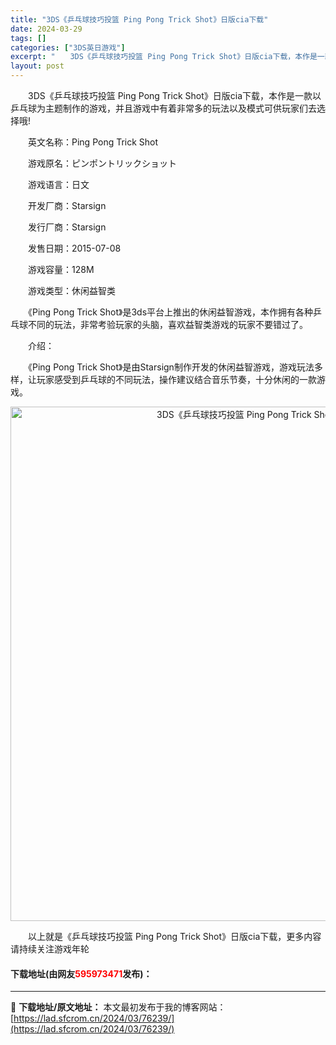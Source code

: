 ```yaml
---
title: "3DS《乒乓球技巧投篮 Ping Pong Trick Shot》日版cia下载"
date: 2024-03-29
tags: []
categories: ["3DS英日游戏"]
excerpt: "　　3DS《乒乓球技巧投篮 Ping Pong Trick Shot》日版cia下载，本作是一款以乒乓球为主题制作的游戏，并且游戏中有着非常多的玩法以及模式可供玩家们去选择哦! 　　英文名称：Ping Pong Trick Shot 　　游戏原名：ピンポントリックショット 　　游戏语言：日文 　　开&hellip;"
layout: post
---
```


 <p>　　3DS《乒乓球技巧投篮 Ping Pong Trick Shot》日版cia下载，本作是一款以乒乓球为主题制作的游戏，并且游戏中有着非常多的玩法以及模式可供玩家们去选择哦!</p> <p>　　英文名称：Ping Pong Trick Shot</p> <p>　　游戏原名：ピンポントリックショット</p> <p>　　游戏语言：日文</p> <p>　　开发厂商：Starsign</p> <p>　　发行厂商：Starsign</p> <p>　　发售日期：2015-07-08</p> <p>　　游戏容量：128M</p> <p>　　游戏类型：休闲益智类</p> <p>　　《Ping Pong Trick Shot》是3ds平台上推出的休闲益智游戏，本作拥有各种乒乓球不同的玩法，非常考验玩家的头脑，喜欢益智类游戏的玩家不要错过了。</p> <p>　　介绍：</p> <p>　　《Ping Pong Trick Shot》是由Starsign制作开发的休闲益智游戏，游戏玩法多样，让玩家感受到乒乓球的不同玩法，操作建议结合音乐节奏，十分休闲的一款游戏。</p> <p align="center"><img align="" border="0" src="https://lad.sfcrom.cn/wp-content/uploads/2024/03/20240329_660634a8bc703.jpg" width="823" alt="3DS《乒乓球技巧投篮 Ping Pong Trick Shot》日版cia下载" /></p> <p>　　以上就是《乒乓球技巧投篮 Ping Pong Trick Shot》日版cia下载，更多内容请持续关注游戏年轮</p> <p><h4>下载地址(由网友<font color="red">595973471</font>发布)：</h4></p> 

---
📖 **下载地址/原文地址：** 本文最初发布于我的博客网站：[https://lad.sfcrom.cn/2024/03/76239/](https://lad.sfcrom.cn/2024/03/76239/)
